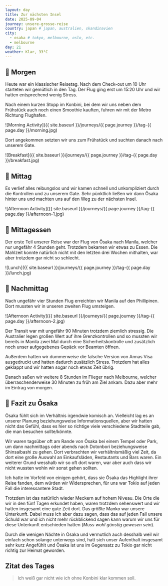 ```yaml
---
layout: day
title: Zur nächsten Insel
date: 2025-09-04
journey: unsere-grosse-reise
country: japan # japan, australien, skandinavien
city:
  - osaka # tokyo, melbourne, oslo, etc.
  - melbourne
day: 21
weather: Klar, 33°C
---
```


## 🌅 Morgen

Heute war ein klassischer Reisetag.
Nach dem Check-out um 10 Uhr starteten wir gemütlich in den Tag.
Der Flug ging erst um 15:20 Uhr und wir hatten entsprechend wenig Stress.

Nach einem kurzen Stopp im Konbini, bei dem wir uns neben dem Frühstück auch noch einen Smoothie kauften, fuhren wir mit der Metro Richtung Flughafen.

![Morning Activity]({{ site.baseurl }}/journeys/{{ page.journey }}/tag-{{ page.day }}/morning.jpg)

Dort angekommen setzten wir uns zum Frühstück und suchten danach nach unserem Gate.

![Breakfast]({{ site.baseurl }}/journeys/{{ page.journey }}/tag-{{ page.day }}/breakfast.jpg)

## 🌇 Mittag

Es verlief alles reibungslos und wir kamen schnell und unkompliziert durch die Kontrollen und zu unserem Gate.
Sehr pünktlich ließen wir dann Ōsaka hinter uns und machten uns auf den Weg zu der nächsten Insel.

![Afternoon Activity]({{ site.baseurl }}/journeys/{{ page.journey }}/tag-{{ page.day }}/afternoon-1.jpg)

## 🍣 Mittagessen

Der erste Teil unserer Reise war der Flug von Ōsaka nach Manila, welcher nur ungefähr 4 Stunden geht.
Trotzdem bekamen wir etwas zu Essen.
Die Mahlzeit konnte natürlich nicht mit den letzten drei Wochen mithalten, war aber trotzdem gar nicht so schlecht. 

![Lunch]({{ site.baseurl }}/journeys/{{ page.journey }}/tag-{{ page.day }}/lunch.jpg)

## 🌆 Nachmittag

Nach ungefähr vier Stunden Flug erreichten wir Manila auf den Phillipinen.
Dort mussten wir in unseren zweiten Flug umsteigen.

![Afternoon Activity]({{ site.baseurl }}/journeys/{{ page.journey }}/tag-{{ page.day }}/afternoon-2.jpg)

Der Transit war mit ungefähr 90 Minuten trotzdem ziemlich stressig.
Die Australier legen großen Wert auf ihre Grenzkontrollen und so mussten wir bereits in Manila zwei Mal durch eine Sicherheitskontrolle und zusätzlich noch unser aufgegebenes Gepäck vor Beamten öffnen.

Außerdem hatten wir dummerweise die falsche Version von Annas Visa ausgedruckt und hatten dadurch zusätzlich Stress.
Trotzdem hat alles geklappt und wir hatten sogar noch etwas Zeit übrig.

Danach saßen wir weitere 8 Stunden im Flieger nach Melbourne, welcher überraschenderweise 30 Minuten zu früh am Ziel ankam. 
Dazu aber mehr im Eintrag von morgen.

## 📜 Fazit zu Ōsaka

Ōsaka fühlt sich im Verhältnis irgendwie komisch an.
Vielleicht lag es an unserer Planung beziehungsweise Informationsquellen, aber wir hatten nicht das Gefühl, dass es hier so richtige viele verschiedene Stadtteile gab, die man besuchen sollte/könnte.

Wir waren tagsüber oft am Rande von Ōsaka bei einem Tempel oder Park, um dann nachmittags oder abends nach Dotonbori beziehungsweise Shinsaibashi zu gehen.
Dort verbrachten wir verhältnismäßig viel Zeit, da dort eine große Auswahl an Einkaufsläden, Restautants und Bars waren.
Ein weiterer Grund wesshalb wir so oft dort waren, war aber auch dass wir nicht wussten wohin wir sonst gehen sollten.

Ich hatte im Vorfeld von einigen gehört, dass sie Ōsaka das Highlight ihrer Reise fanden, dem würden wir Widersprechen, für uns war Tokio auf jeden Fall die interessantere Stadt.

Trotzdem ist das natürlich wieder Meckern auf hohem Niveau.
Die Orte die wir in den fünf Tagen erkundet haben, waren trotzdem sehenswert und wir hatten insgesamt eine gute Zeit dort.
Das größte Manko war unsere Unterkunft.
Dabei muss ich aber dazu sagen, dass das auf jeden Fall unsere Schuld war und ich nicht mehr rückblickend sagen kann warum wir uns für diese Unterkunft entschieden hatten (_Muss wohl günstig gewesen sein_). 

Durch die wenigen Nächte in Ōsaka und vermutlich auch desshalb weil wir einfach schon solange unterwegs sind, hatt sich unser Aufenthalt insgesamt sehr kurz Angefühlt und Ōsaka ist uns im Gegensatz zu Tokio gar nicht richtig zur Heimat geworden.

## Zitat des Tages

> Ich weiß gar nicht wie ich ohne Konbini klar kommen soll.
